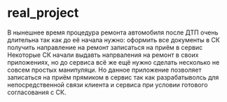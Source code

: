 # real_project
В нынешнее время процедура ремонта автомобиля после ДТП очень длительна так как до её начала нужно:
  оформить все документы в СК
  получить направление на ремонт
  записаться на приём в сервис
Некоторые СК начали выдавть напрваления на ремонт в своих приложениях, но до сервиса всё же ещё нужно сделать несколько не совсем простых манипуляци.
Но данное приложение позволяет записаться на приём прямиком в сервис так как разрабатыволсь для непосредственной связи клиента и сервиса при условии 
готового согласования с СК.

